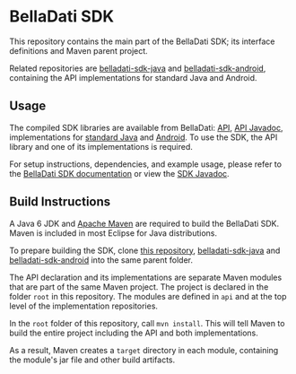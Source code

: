 # BellaDati SDK

This repository contains the main part of the BellaDati SDK; its interface definitions and Maven parent project.

Related repositories are [belladati-sdk-java](https://github.com/BellaDati/belladati-sdk-java/) and [belladati-sdk-android](https://github.com/BellaDati/belladati-sdk-android/), containing the API implementations for standard Java and Android.

## Usage

The compiled SDK libraries are available from BellaDati: [API](http://api.belladati.com/sdk/0.9/sdk-api-0.9.0.jar), [API Javadoc](http://api.belladati.com/sdk/0.9/sdk-api-0.9.0-javadoc.jar), implementations for [standard Java](http://api.belladati.com/sdk/0.9/sdk-java-0.9.0.jar) and [Android](http://api.belladati.com/sdk/0.9/sdk-android-0.9.0.jar). To use the SDK, the API library and one of its implementations is required.

For setup instructions, dependencies, and example usage, please refer to the [BellaDati SDK documentation](http://support.belladati.com/techdoc/Java+SDK) or view the [SDK Javadoc](http://api.belladati.com/sdk/0.9/javadoc/).

## Build Instructions

A Java 6 JDK and [Apache Maven](http://maven.apache.org/) are required to build the BellaDati SDK. Maven is included in most Eclipse for Java distributions.

To prepare building the SDK, clone [this repository](https://github.com/BellaDati/belladati-sdk-main), [belladati-sdk-java](https://github.com/BellaDati/belladati-sdk-java/) and [belladati-sdk-android](https://github.com/BellaDati/belladati-sdk-android/) into the same parent folder.

The API declaration and its implementations are separate Maven modules that are part of the same Maven project. The project is declared in the folder `root` in this repository. The modules are defined in `api` and at the top level of the implementation repositories.

In the `root` folder of this repository, call `mvn install`. This will tell Maven to build the entire project including the API and both implementations.

As a result, Maven creates a `target` directory in each module, containing the module's jar file and other build artifacts.
